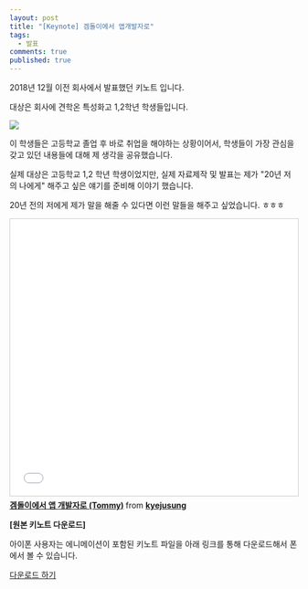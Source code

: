 ```yaml
---
layout: post
title: "[Keynote] 겜돌이에서 앱개발자로"
tags: 
  - 발표
comments: true
published: true
---
```


2018년 12월 이전 회사에서 발표했던 키노트 입니다.

대상은 회사에 견학온 특성화고 1,2학년 학생들입니다.

![](https://lh3.googleusercontent.com/cVTmUFAWwyEnD4qR5RKqxVOn_7fSlAvKIOUSrb9Peyb8B12hloS7zLqjP7f2d4gFqaIE5gU4xqHnwsdFKHU=w1000-no-tmp.jpg)

이 학생들은 고등학교 졸업 후 바로 취업을 해야하는 상황이어서, 학생들이 가장 관심을 갖고 있던 내용들에 대해 제 생각을 공유했습니다. 

실제 대상은 고등학교 1,2 학년 학생이었지만, 실제 자료제작 및 발표는 제가 "20년 저의 나에게" 해주고 싶은 얘기를 준비해 이야기 했습니다.

20년 전의 저에게 제가 말을 해줄 수 있다면 이런 말들을 해주고 싶었습니다. ㅎㅎㅎ

<iframe src="//www.slideshare.net/slideshow/embed_code/key/LdhlA4d5NbzOwG" width="595" height="485" frameborder="0" marginwidth="0" marginheight="0" scrolling="no" style="border:1px solid #CCC; border-width:1px; margin-bottom:5px; max-width: 100%;" allowfullscreen> </iframe> <div style="margin-bottom:5px"> <strong> <a href="//www.slideshare.net/kyejusung/tommy-127897179" title="겜돌이에서 앱 개발자로 (Tommy)" target="_blank">겜돌이에서 앱 개발자로 (Tommy)</a> </strong> from <strong><a href="https://www.slideshare.net/kyejusung" target="_blank">kyejusung</a></strong> </div>

**[원본 키노트 다운로드]**

아이폰 사용자는 에니메이션이 포함된 키노트 파일을 아래 링크를 통해 다운로드해서 폰에서 볼 수 있습니다.

[다운로드 하기](https://www.dropbox.com/s/xcsxhh5o3sqa2ti/%EA%B2%9C%EB%8F%8C%EC%9D%B4%EC%97%90%EC%84%9C%20%EC%95%B1%EA%B0%9C%EB%B0%9C%EC%9E%90%EB%A1%9C%28Tommy%29.key?dl=0)